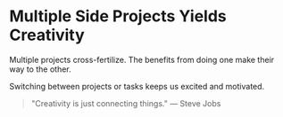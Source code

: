 # Multiple Side Projects Yields Creativity

Multiple projects cross-fertilize. The benefits from doing one make their way to the other.

Switching between projects or tasks keeps us excited and motivated.

> "Creativity is just connecting things." — Steve Jobs